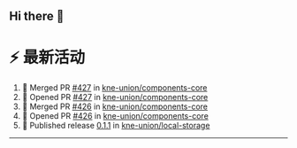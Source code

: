 ## Hi there 👋

<!--

**Here are some ideas to get you started:**

🙋‍♀️ A short introduction - what is your organization all about?
🌈 Contribution guidelines - how can the community get involved?
👩‍💻 Useful resources - where can the community find your docs? Is there anything else the community should know?
🍿 Fun facts - what does your team eat for breakfast?
🧙 Remember, you can do mighty things with the power of [Markdown](https://docs.github.com/github/writing-on-github/getting-started-with-writing-and-formatting-on-github/basic-writing-and-formatting-syntax)
-->


# ⚡ 最新活动

<!--START_SECTION:activity-->
1. 🎉 Merged PR [#427](https://github.com/kne-union/components-core/pull/427) in [kne-union/components-core](https://github.com/kne-union/components-core)
2. 💪 Opened PR [#427](https://github.com/kne-union/components-core/pull/427) in [kne-union/components-core](https://github.com/kne-union/components-core)
3. 🎉 Merged PR [#426](https://github.com/kne-union/components-core/pull/426) in [kne-union/components-core](https://github.com/kne-union/components-core)
4. 💪 Opened PR [#426](https://github.com/kne-union/components-core/pull/426) in [kne-union/components-core](https://github.com/kne-union/components-core)
5. 🚀 Published release [0.1.1](https://github.com/kne-union/local-storage/releases/tag/0.1.1) in [kne-union/local-storage](https://github.com/kne-union/local-storage)
<!--END_SECTION:activity-->

---
